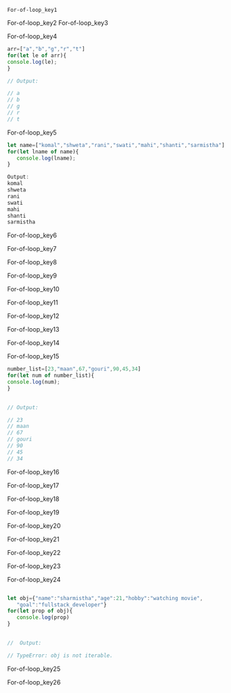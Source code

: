 ```ngMeta
For-of-loop_key1
```

For-of-loop_key2
For-of-loop_key3

    
For-of-loop_key4
```javascript
arr=["a","b","g","r","t"]
for(let le of arr){
console.log(le);
}

// Output:

// a
// b
// g
// r
// t   

```
    
For-of-loop_key5
```javascript
let name=["komal","shweta","rani","swati","mahi","shanti","sarmistha"]
for(let lname of name){
   console.log(lname);
}

Output: 
komal
shweta
rani
swati
mahi    
shanti
sarmistha

```
For-of-loop_key6


For-of-loop_key7


For-of-loop_key8


For-of-loop_key9


For-of-loop_key10


For-of-loop_key11


For-of-loop_key12


For-of-loop_key13


For-of-loop_key14





For-of-loop_key15
```javascript
number_list=[23,"maan",67,"gouri",90,45,34]
for(let num of number_list){
console.log(num);
}
 

// Output: 

// 23
// maan
// 67
// gouri        
// 90
// 45
// 34

```
For-of-loop_key16


For-of-loop_key17


For-of-loop_key18


For-of-loop_key19


For-of-loop_key20


For-of-loop_key21


For-of-loop_key22


For-of-loop_key23




For-of-loop_key24


```javascript

let obj={"name":"sharmistha","age":21,"hobby":"watching movie",
   "goal":"fullstack_developer"}
for(let prop of obj){
   console.log(prop)
}
 

//  Output:

// TypeError: obj is not iterable.

```
    
For-of-loop_key25


For-of-loop_key26
